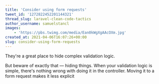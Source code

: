 ```yaml
---
title: 'Consider using form requests'
tweet_id: '1272822452201144321'
thread_slug: laravel-clean-code-tactics
author_username: samuelstancl
images:
    - 'https://pbs.twimg.com/media/Ean0kWgXgAAcOXm.jpg'
created_at: 2021-04-06T16:07:26+00:00
slug: consider-using-form-requests
---
```


They're a great place to hide complex validation logic.

But beware of exactly that — hiding things. When your validation logic is simple, there's nothing wrong with doing it in the controller. Moving it to a form request makes it less explicit
